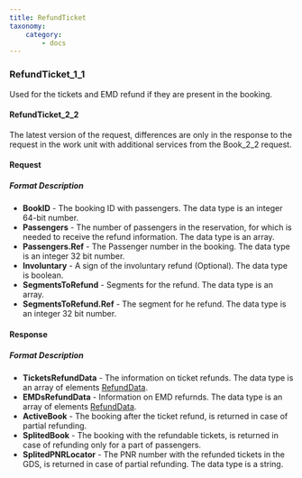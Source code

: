 ```yaml
---
title: RefundTicket
taxonomy:
    category:
        - docs
---
```


### RefundTicket_1_1

Used for the tickets and EMD refund if they are present in the booking.

#### RefundTicket_2_2

The latest version of the request, differences are only in the response to the request in the work unit with additional services from the Book_2_2 request.

#### Request

##### Format Description

- **BookID** - The booking ID with passengers. The data type is an integer 64-bit number.
- **Passengers** - The number of passengers in the reservation,  for which is needed to receive the refund information. The data type is an array.
- **Passengers.Ref** -  The Passenger number in the booking. The data type is an integer 32 bit number.
- **Involuntary** - A sign of the involuntary refund (Optional). The data type is boolean.
- **SegmentsToRefund** - Segments for the refund. The data type is an array.
- **SegmentsToRefund.Ref** - The segment for he refund. The data type is an integer 32 bit number.

#### Response

##### Format Description

- **TicketsRefundData** - The information on ticket refunds. The data type is an array of elements [RefundData](/avia/common/refunddata).
- **EMDsRefundData** - Information on EMD refurnds. The data type is an array of elements [RefundData](/avia/common/refunddata).
- **ActiveBook** - The booking after the ticket refund, is returned in case of partial refunding.
- **SplitedBook** - The booking with the refundable tickets, is returned in case of refunding only for a part of passengers.
- **SplitedPNRLocator** - The PNR number with the refunded tickets in the GDS, is returned in case of partial refunding. The data type is a string.
